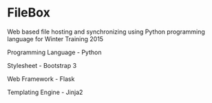 # FileBox
Web based file hosting and synchronizing using Python programming language for Winter Training 2015

Programming Language - Python

Stylesheet - Bootstrap 3

Web Framework - Flask

Templating Engine - Jinja2

